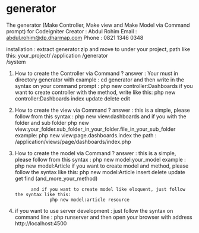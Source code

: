 # generator
The generator (Make Controller, Make view and Make Model via Command prompt) for Codeigniter
Creator : Abdul Rohim
Email   : abdul.rohim@dp.dharmap.com
Phone   : 0821 1346 0348

installation :
extract generator.zip and move to under your project, path like this:
your_project/
    /application
    /generator   
    /system


1. How to create the Controller via Command ?
   answer : Your must in directory generator with example : cd generator 
            and then write in the syntax on your command prompt : 
                    php new controller:Dashboards
            if you want to create controller with the method, write like this:
                    php new controller:Dashboards index update delete edit

2. How to create the view via Command ?
    answer : this is a simple, please follow from this syntax :
                    php new view:dashboards
            and if you with the folder and sub folder
                    php new view:your_folder.sub_folder_in_your_folder.file_in_your_sub_folder
                    example: 
                    php new view:page.dashboards.index
                    the path : /application/views/page/dashboards/index.php
        
3. How to create the model via Command ?
    answer : this is a simple, please follow from this syntax :
                    php new model:your_model
                    example : php new model:Article
             if you want to create model and method, please follow the syntax like this:
                    php new model:Article insert delete update get find (and_more_your_method)
            
             and if you want to create model like eloquent, just follow the syntax like this:
                    php new model:article resource


4. if you want to use server development :
    just follow the syntax on command line : 
        php runserver
        and then open your browser with address http://localhost:4500
